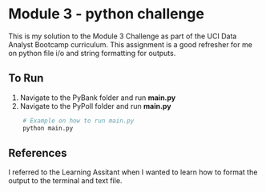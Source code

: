 # Module 3 - python challenge
This is my solution to the Module 3 Challenge as part of the UCI Data Analyst Bootcamp curriculum. 
This assignment is a good refresher for me on python file i/o and string formatting for outputs.
## To Run 
1. Navigate to the PyBank folder and run **main.py**
2. Navigate to the PyPoll folder and run **main.py**
```bash
    # Example on how to run main.py
    python main.py
```
## References
I referred to the Learning Assitant when I wanted to learn how to format the output to the terminal and text file.

